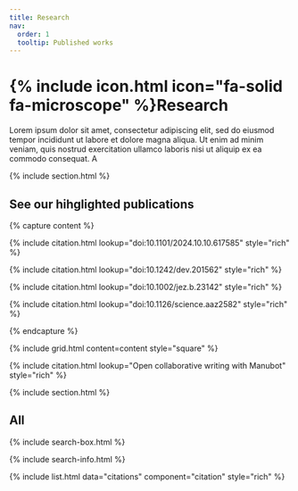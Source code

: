 ```yaml
---
title: Research
nav:
  order: 1
  tooltip: Published works
---
```


# {% include icon.html icon="fa-solid fa-microscope" %}Research

Lorem ipsum dolor sit amet, consectetur adipiscing elit, sed do eiusmod tempor incididunt ut labore et dolore magna aliqua.
Ut enim ad minim veniam, quis nostrud exercitation ullamco laboris nisi ut aliquip ex ea commodo consequat. A

{% include section.html %}

## See our hihglighted publications

{% capture content %}

  {% include citation.html lookup="doi:10.1101/2024.10.10.617585" style="rich" %}

  {% include citation.html lookup="doi:10.1242/dev.201562" style="rich" %}

  {% include citation.html lookup="doi:10.1002/jez.b.23142" style="rich" %}

  {% include citation.html lookup="doi:10.1126/science.aaz2582" style="rich" %}
  
{% endcapture %}

{%
  include grid.html
  content=content
  style="square"
%}

{% include citation.html lookup="Open collaborative writing with Manubot" style="rich" %}

{% include section.html %}

## All

{% include search-box.html %}

{% include search-info.html %}

{%
  include list.html
  data="citations"
  component="citation"
  style="rich"
%}
